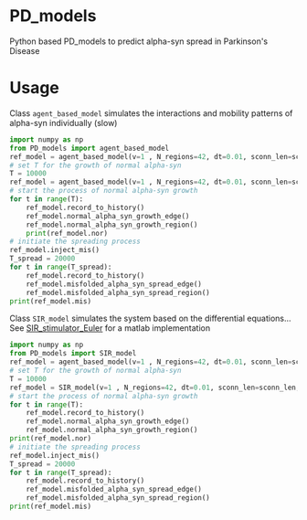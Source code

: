 # PD_models
Python based PD_models to predict alpha-syn spread in Parkinson's Disease

# Usage
Class `agent_based_model` simulates the interactions and mobility patterns of alpha-syn individually (slow)
```python
import numpy as np
from PD_models import agent_based_model
ref_model = agent_based_model(v=1 , N_regions=42, dt=0.01, sconn_len=sconn_len, sconn_den=sconn_den, snca=snca.flatten(), gba=gba.flatten(), roi_size=roi_size.flatten(), fconn=np.zeros((42, 42)), fcscale=0)
# set T for the growth of normal alpha-syn
T = 10000
ref_model = agent_based_model(v=1 , N_regions=42, dt=0.01, sconn_len=sconn_len, sconn_den=sconn_den, snca=snca.flatten(), gba=gba.flatten(), roi_size=roi_size.flatten(), fconn=np.zeros((42, 42)), fcscale=0)
# start the process of normal alpha-syn growth
for t in range(T):
    ref_model.record_to_history()
    ref_model.normal_alpha_syn_growth_edge()
    ref_model.normal_alpha_syn_growth_region()
    print(ref_model.nor)
# initiate the spreading process
ref_model.inject_mis()
T_spread = 20000
for t in range(T_spread):
    ref_model.record_to_history()
    ref_model.misfolded_alpha_syn_spread_edge()
    ref_model.misfolded_alpha_syn_spread_region()
print(ref_model.mis)   
```

Class `SIR_model` simulates the system based on the differential equations... See [SIR_stimulator_Euler](https://github.com/yingqiuz/SIR_stimulator_Euler) for a matlab implementation
```python
import numpy as np
from PD_models import SIR_model
ref_model = agent_based_model(v=1 , N_regions=42, dt=0.01, sconn_len=sconn_len, sconn_den=sconn_den, snca=snca.flatten(), gba=gba.flatten(), roi_size=roi_size.flatten(), fconn=np.zeros((42, 42)), fcscale=0)
# set T for the growth of normal alpha-syn
T = 10000
ref_model = SIR_model(v=1 , N_regions=42, dt=0.01, sconn_len=sconn_len, sconn_den=sconn_den, snca=snca.flatten(), gba=gba.flatten(), roi_size=roi_size.flatten(), fconn=np.zeros((42, 42)), fcscale=0)
# start the process of normal alpha-syn growth
for t in range(T):
    ref_model.record_to_history()
    ref_model.normal_alpha_syn_growth_edge()
    ref_model.normal_alpha_syn_growth_region()
print(ref_model.nor)
# initiate the spreading process 
ref_model.inject_mis()
T_spread = 20000
for t in range(T_spread):
    ref_model.record_to_history()
    ref_model.misfolded_alpha_syn_spread_edge()
    ref_model.misfolded_alpha_syn_spread_region()
print(ref_model.mis)
```
